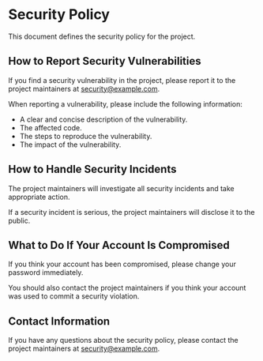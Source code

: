 # Security Policy

This document defines the security policy for the project.

## How to Report Security Vulnerabilities

If you find a security vulnerability in the project, please report it to the project maintainers at security@example.com.

When reporting a vulnerability, please include the following information:

* A clear and concise description of the vulnerability.
* The affected code.
* The steps to reproduce the vulnerability.
* The impact of the vulnerability.

## How to Handle Security Incidents

The project maintainers will investigate all security incidents and take appropriate action.

If a security incident is serious, the project maintainers will disclose it to the public.

## What to Do If Your Account Is Compromised

If you think your account has been compromised, please change your password immediately.

You should also contact the project maintainers if you think your account was used to commit a security violation.

## Contact Information

If you have any questions about the security policy, please contact the project maintainers at security@example.com.
